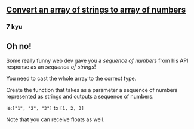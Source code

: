 <h2><a href=https://www.codewars.com/kata/5783d8f3202c0e486c001d23/train/javascript target="_blank">Convert an array of strings to array of numbers</a></h2><h3>7 kyu</h3><h2 id="oh-no">Oh no!</h2><p>Some really funny web dev gave you a <em>sequence of numbers</em> from his API response as an <em>sequence of strings</em>!</p><p>You need to cast the whole array to the correct type.</p><p>Create the function that takes as a parameter a sequence of numbers represented as strings and outputs a sequence of numbers.</p><p>ie:<code>["1", "2", "3"]</code> to <code>[1, 2, 3]</code></p><p>Note that you can receive floats as well.</p>